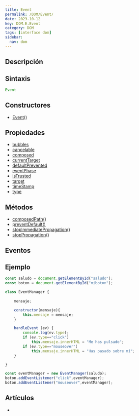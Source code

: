 ```yaml
---
title: Event
permalink: /DOM/Event/
date: 2023-10-12
key: DOM.E.Event
category: DOM
tags: [interface dom]
sidebar:
  nav: dom
---
```


## Descripción


## Sintaxis


```javascript
Event
```


## Constructores

- [Event()](https://www.w3api.com/DOM/Event/Event/)

## Propiedades

- [bubbles](https://www.w3api.com/DOM/Event/bubbles/)
- [cancelable](https://www.w3api.com/DOM/Event/cancelable/)
- [composed](https://www.w3api.com/DOM/Event/composed/)
- [currentTarget](https://www.w3api.com/DOM/Event/currentTarget/)
- [defaultPrevented](https://www.w3api.com/DOM/Event/defaultPrevented/)
- [eventPhase](https://www.w3api.com/DOM/Event/eventPhase/)
- [isTrusted](https://www.w3api.com/DOM/Event/isTrusted/)
- [target](https://www.w3api.com/DOM/Event/target/)
- [timeStamp](https://www.w3api.com/DOM/Event/timeStamp/)
- [type](https://www.w3api.com/DOM/Event/type/)

## Métodos

- [composedPath()](https://www.w3api.com/DOM/Event/composedPath/)
- [preventDefault()](https://www.w3api.com/DOM/Event/preventDefault/)
- [stopImmediatePropagation()](https://www.w3api.com/DOM/Event/stopImmediatePropagation/)
- [stopPropagation()](https://www.w3api.com/DOM/Event/stopPropagation/)

## Eventos


## Ejemplo


```javascript
const saludo = document.getElementById("saludo");
const boton = document.getElementById("miboton");

class EventManager {    
    
    mensaje;

    constructor(mensaje){
        this.mensaje = mensaje;
    }

    handleEvent (ev) {
        console.log(ev.type);
        if (ev.type=="click")
            this.mensaje.innerHTML = "Me has pulsado";
        if (ev.type=="mouseover")
            this.mensaje.innerHTML = "Has pasado sobre mí";
    }

}

const eventManager = new EventManager(saludo);
boton.addEventListener("click",eventManager);
boton.addEventListener("mouseover",eventManager);
```


## Artículos

- 
